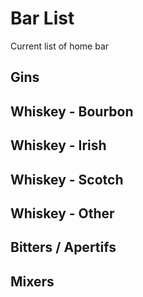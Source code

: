# Bar List

Current list of home bar

## Gins

## Whiskey - Bourbon

## Whiskey - Irish

## Whiskey - Scotch

## Whiskey - Other

## Bitters / Apertifs

## Mixers
